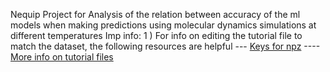 Nequip Project for Analysis of the relation between accuracy of the ml models when making predictions using molecular dynamics simulations at different temperatures
Imp info:
1 ) For info on editing the tutorial file to match the dataset, the following resources are helpful 
               --- [Keys for npz](https://github.com/mir-group/nequip/blob/main/nequip/data/_keys.py)
               ----[More info on tutorial files](https://github.com/mir-group/nequip/blob/main/configs/full.yaml)
               
